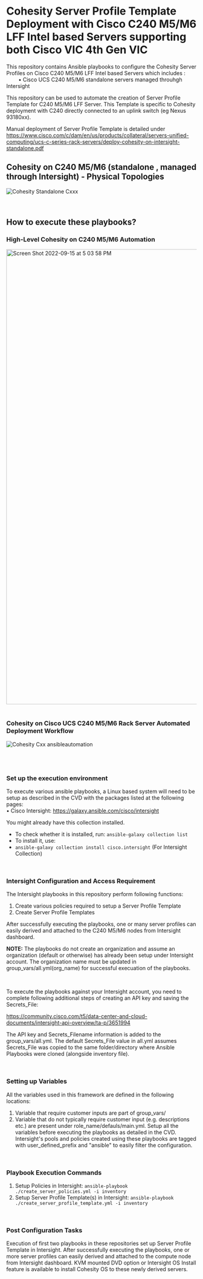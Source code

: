 # Cohesity Server Profile Template Deployment with Cisco C240 M5/M6 LFF Intel based Servers supporting both Cisco VIC 4th Gen  VIC

This repository  contains Ansible playbooks to configure the Cohesity Server Profiles on Cisco C240 M5/M6 LFF Intel based Servers which includes : <br />
&emsp;&emsp; •	 Cisco UCS C240 M5/M6 standalone servers  managed throuhgh Intersight  <br />


This repository can be used to automate the creation of Server Profile Template for C240 M5/M6 LFF Server. This Template is specific to Cohesity deployment with C240 directly connected to an uplink switch (eg Nexus 93180xx).

Manual deployment of Server Profile Template is detailed under https://www.cisco.com/c/dam/en/us/products/collateral/servers-unified-computing/ucs-c-series-rack-servers/deploy-cohesity-on-intersight-standalone.pdf




## Cohesity on C240 M5/M6 (standalone , managed through Intersight) - Physical Topologies

![Cohesity Standalone Cxxx](https://user-images.githubusercontent.com/101294457/233705557-38c439be-32b1-4fe8-8cd4-67dfc2e100d8.png)

<br />

## How to execute these playbooks?

### High-Level Cohesity on C240 M5/M6 Automation
<img width="1200" alt="Screen Shot 2022-09-15 at 5 03 58 PM" src="https://user-images.githubusercontent.com/25094641/190393678-6cafd996-fae2-4553-8f23-12cbe1c11293.png">

<br />
<br />


###  Cohesity on Cisco UCS C240 M5/M6 Rack Server Automated Deployment Workflow
![Cohesity Cxx ansibleautomation](https://user-images.githubusercontent.com/101294457/233709900-90df3ab0-6d7c-4f29-a632-6375a2a1246e.png)

<br />
<br />


### Set up the execution environment
To execute various ansible playbooks, a Linux based system will need to be setup as described in the CVD with the packages listed at the following pages: <br />
•	Cisco Intersight: https://galaxy.ansible.com/cisco/intersight <br />


You might already have this collection installed.

- To check whether it is installed, run: `ansible-galaxy collection list`
- To install it, use: <br />
- `ansible-galaxy collection install cisco.intersight` (For Intersight Collection) <br />

<br />

### Intersight Configuration and Access Requirement

The Intersight playbooks in this repository perform following functions:


1. Create various policies required to setup a Server Profile Template
2. Create Server Profile Templates

After successfully executing the playbooks, one or many server profiles can easily derived and attached to the C240 M5/M6 nodes from Intersight dashboard.



**NOTE:** The playbooks do not create an organization and assume an organization (default or otherwise) has already been setup under Intersight account. The organization name must be updated in group_vars/all.yml(org_name) for successful execuation of the playbooks.

<br />

To execute the playbooks against your Intersight account, you need to complete following additional steps of creating an API key and saving the Secrets_File:

https://community.cisco.com/t5/data-center-and-cloud-documents/intersight-api-overview/ta-p/3651994

The API key and Secrets_Filename information is added to the group_vars/all.yml. The default Secrets_File value in all.yml assumes Secrets_File was copied to the same folder/directory where Ansible Playbooks were cloned (alongside inventory file).

<br />


### Setting up Variables

All the variables used in this framework are defined in the following locations:

1. Variable that require customer inputs are part of group_vars/
2. Variable that do not typically require customer input (e.g. descriptions etc.) are present under role_name/defauls/main.yml.
   Setup all the variables before executing the playbooks as detailed in the CVD. Intersight's pools and policies created using these playbooks are tagged with user_defined_prefix and "ansible" to easily filter the configuration.

<br />


### Playbook Execution Commands


1.	Setup Policies in Intersight: `ansible-playbook ./create_server_policies.yml -i inventory`
2.	Setup Server Profile Template(s) in Intersight: `ansible-playbook ./create_server_profile_template.yml -i inventory`

<br />


### Post Configuration Tasks

Execution of first two playbooks in these repositories set up Server Profile Template in Intersight. After successfully executing the playbooks, one or more server profiles can easily derived and attached to the compute node from Intersight dashboard. KVM mounted DVD option or Intersight OS Install feature is available to install Cohesity OS to these newly derived servers.

<br />
